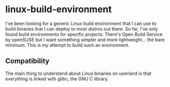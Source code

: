 # linux-build-environment
I've been looking for a generic Linux build environment that I can use to build binaries that I can deploy to most distros out there. So far, I've only found build environments for specific projects.
There's Open Build Service by openSUSE but I want something simpler and more lightweight... the bare minimum.
This is my attempt to build such an environment.
## Compatibility
The main thing to understand about Linux binaries on userland is that everything is linked with glibc, the GNU C library.
